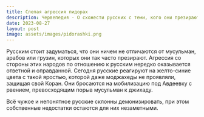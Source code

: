 ```yaml
---
title: Слепая агрессия пидорах
description: Червепедия - О схожести русских с теми, кого они презирают, и их слепой ненависти.
date: 2023-08-27
layout: post
image: assets/images/pidorashki.png
---
```


<p>Русским стоит задуматься, что они ничем не отличаются от мусульман, арабов или грузин, которых они так часто презирают. Агрессия со стороны этих народов по отношению к русским нередко оказывается ответной и оправданной. Сегодня русские реагируют на желто-синие цвета с такой яростью, которой даже моджахеды не проявляли, защищая свой Коран. Они бросаются на мобилизацию под Авдеевку с рвением, превосходящим порыв мусульман к джихаду.</p>

<p>Всё чужое и непонятное русские склонны демонизировать, при этом собственные недостатки остаются для них незаметными.</p>